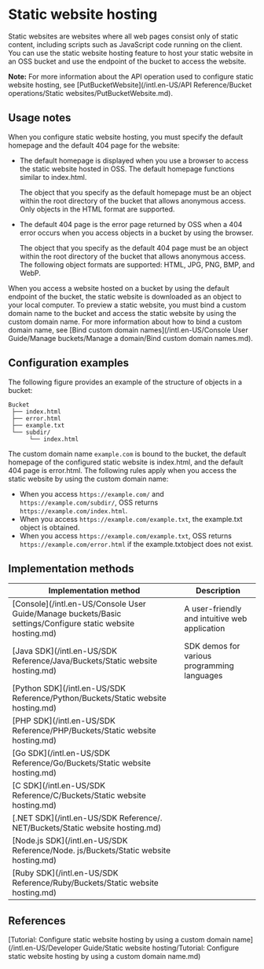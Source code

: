 # Static website hosting

Static websites are websites where all web pages consist only of static content, including scripts such as JavaScript code running on the client. You can use the static website hosting feature to host your static website in an OSS bucket and use the endpoint of the bucket to access the website.

**Note:** For more information about the API operation used to configure static website hosting, see [PutBucketWebsite](/intl.en-US/API Reference/Bucket operations/Static websites/PutBucketWebsite.md).

## Usage notes

When you configure static website hosting, you must specify the default homepage and the default 404 page for the website:

-   The default homepage is displayed when you use a browser to access the static website hosted in OSS. The default homepage functions similar to index.html.

    The object that you specify as the default homepage must be an object within the root directory of the bucket that allows anonymous access. Only objects in the HTML format are supported.

-   The default 404 page is the error page returned by OSS when a 404 error occurs when you access objects in a bucket by using the browser.

    The object that you specify as the default 404 page must be an object within the root directory of the bucket that allows anonymous access. The following object formats are supported: HTML, JPG, PNG, BMP, and WebP.


When you access a website hosted on a bucket by using the default endpoint of the bucket, the static website is downloaded as an object to your local computer. To preview a static website, you must bind a custom domain name to the bucket and access the static website by using the custom domain name. For more information about how to bind a custom domain name, see [Bind custom domain names](/intl.en-US/Console User Guide/Manage buckets/Manage a domain/Bind custom domain names.md).

## Configuration examples

The following figure provides an example of the structure of objects in a bucket:

```
Bucket
 ├── index.html
 ├── error.html
 ├── example.txt
 └── subdir/
      └── index.html
```

The custom domain name `example.com` is bound to the bucket, the default homepage of the configured static website is index.html, and the default 404 page is error.html. The following rules apply when you access the static website by using the custom domain name:

-   When you access `https://example.com/` and `https://example.com/subdir/`, OSS returns `https://example.com/index.html`.
-   When you access `https://example.com/example.txt`, the example.txt object is obtained.
-   When you access `https://example.com/example.txt`, OSS returns `https://example.com/error.html` if the example.txtobject does not exist.

## Implementation methods

|Implementation method|Description|
|---------------------|-----------|
|[Console](/intl.en-US/Console User Guide/Manage buckets/Basic settings/Configure static website hosting.md)|A user-friendly and intuitive web application|
|[Java SDK](/intl.en-US/SDK Reference/Java/Buckets/Static website hosting.md)|SDK demos for various programming languages|
|[Python SDK](/intl.en-US/SDK Reference/Python/Buckets/Static website hosting.md)|
|[PHP SDK](/intl.en-US/SDK Reference/PHP/Buckets/Static website hosting.md)|
|[Go SDK](/intl.en-US/SDK Reference/Go/Buckets/Static website hosting.md)|
|[C SDK](/intl.en-US/SDK Reference/C/Buckets/Static website hosting.md)|
|[.NET SDK](/intl.en-US/SDK Reference/. NET/Buckets/Static website hosting.md)|
|[Node.js SDK](/intl.en-US/SDK Reference/Node. js/Buckets/Static website hosting.md)|
|[Ruby SDK](/intl.en-US/SDK Reference/Ruby/Buckets/Static website hosting.md)|

## References

[Tutorial: Configure static website hosting by using a custom domain name](/intl.en-US/Developer Guide/Static website hosting/Tutorial: Configure static website hosting by using a custom domain name.md)

